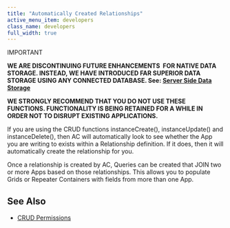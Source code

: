 ```yaml
---
title: "Automatically Created Relationships"
active_menu_item: developers
class_name: developers
full_width: true
---
```



IMPORTANT

**WE ARE DISCONTINUING FUTURE ENHANCEMENTS  FOR NATIVE DATA STORAGE. INSTEAD, WE HAVE INTRODUCED FAR SUPERIOR DATA STORAGE USING ANY CONNECTED DATABASE. See: [Server Side Data Storage](../../../data-storage/server-side-data-storage/)**

**WE STRONGLY RECOMMEND THAT YOU DO NOT USE THESE FUNCTIONS. FUNCTIONALITY IS BEING RETAINED FOR A WHILE IN ORDER NOT TO DISRUPT EXISTING APPLICATIONS.**

If you are using the CRUD functions instanceCreate(), instanceUpdate() and instanceDelete(), then AC will automatically look to see whether the App you are writing to exists within a Relationship definition. If it does, then it will automatically create the relationship for you.

Once a relationship is created by AC, Queries can be created that JOIN two or more Apps based on those relationships. This allows you to populate Grids or Repeater Containers with fields from more than one App.

## **See Also**

 - [CRUD Permissions](../crud-in-detail/using-ac-app-storage/crud-permissions)

